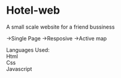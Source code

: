 # Hotel-web

A small scale website for a friend bussiness

->Single Page
->Resposive
->Active map


Languages Used:</br>
Html</br>
Css</br>
Javascript

